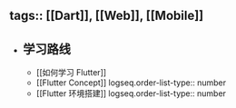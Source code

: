 tags:: [[Dart]], [[Web]], [[Mobile]] 
---

- ## 学习路线
	- [[如何学习 Flutter]]
	- [[Flutter Concept]]
	  logseq.order-list-type:: number
	- [[Flutter 环境搭建]]
	  logseq.order-list-type:: number